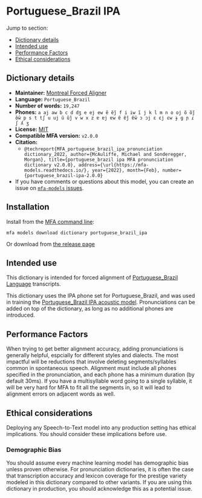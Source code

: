 
# Portuguese_Brazil IPA

Jump to section:

- [Dictionary details](#dictionary-details)
- [Intended use](#intended-use)
- [Performance Factors](#performance-factors)
- [Ethical considerations](#ethical-considerations)

## Dictionary details

- **Maintainer:** [Montreal Forced Aligner](https://montreal-forced-aligner.readthedocs.io/)
- **Language:** `Portuguese_Brazil`
- **Number of words:** `19,247`
- **Phones:** `a aj aw b c d dʒ e ej ew ẽ ẽj̃ f i iw ĩ j k l m n o oj õ õj̃ õw̃ p s t tʃ u uj ũ ũj̃ v w x z ɐ ɐj ɐw ɐ̃ ɐ̃j̃ ɐ̃w̃ ɔ ɔj ɛ ɛj ɛw ɟ ɡ ɲ ɾ ʃ ʎ ʒ`
- **License:** [MIT](https://github.com/MontrealCorpusTools/mfa-models/tree/main/dictionary/portuguese_brazil/ipa/v2.0.0/LICENSE)
- **Compatible MFA version:** `v2.0.0`
- **Citation:**
  - `@techreport{MFA_portuguese_brazil_ipa_pronunciation dictionary_2022, author={McAuliffe, Michael and Sonderegger, Morgan}, title={portuguese_brazil ipa MFA pronunciation dictionary v2.0.0}, address={\url{https://mfa-models.readthedocs.io/}, year={2022}, month={Feb}, number={portuguese_brazil-ipa-2.0.0}`
- If you have comments or questions about this model, you can create an issue on [`mfa-models` issues](https://github.com/MontrealCorpusTools/mfa-models/issues).

## Installation

Install from the [MFA command line](https://montreal-forced-aligner.readthedocs.io/en/latest/user_guide/models/index.html):

```
mfa models download dictionary portuguese_brazil_ipa
```

Or download from [the release page](https://github.com/MontrealCorpusTools/mfa-models/releases/tag/dictionary-portuguese_brazil_ipa-v2.0.0)

## Intended use

This dictionary is intended for forced alignment of [Portuguese_Brazil Language](https://en.wikipedia.org/wiki/Portuguese_Brazil_language) transcripts.

This dictionary uses the IPA phone set for Portuguese_Brazil, and was used in training the
[Portuguese_Brazil IPA acoustic model](https://github.com/MontrealCorpusTools/mfa-models/blob/main/acoustic/Portuguese_Brazil/IPA/v2.0.0/).
Pronunciations can be added on top of the dictionary, as long as no additional phones are introduced.

## Performance Factors

When trying to get better alignment accuracy, adding pronunciations is generally helpful, espcially for different styles and dialects.  The most impactful will be reductions that
involve deleting segments/syllables common in spontaneous speech.  Alignment must include all phones specified in the pronunciation, and each phone has
a minimum duration (by default 30ms). If you have a multisyllable word going to a single syllable, it will be very hard for MFA to fit all the segments in,
so it will lead to alignment errors on adjacent words as well.

## Ethical considerations

Deploying any Speech-to-Text model into any production setting has ethical implications. You should consider these implications before use.

### Demographic Bias

You should assume every machine learning model has demographic bias unless proven otherwise.
For pronunciation dictionaries, it is often the case that transcription accuracy and lexicon coverage for the prestige variety modeled in this dictionary compared to other variants.
If you are using this dictionary in production, you should acknowledge this as a potential issue.
